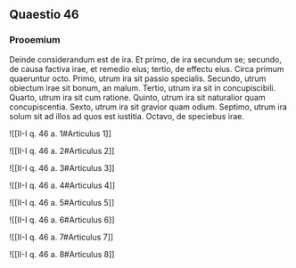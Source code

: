 ## Quaestio 46

### Prooemium

Deinde considerandum est de ira. Et primo, de ira secundum se; secundo, de causa factiva irae, et remedio eius; tertio, de effectu eius. Circa primum quaeruntur octo. Primo, utrum ira sit passio specialis. Secundo, utrum obiectum irae sit bonum, an malum. Tertio, utrum ira sit in concupiscibili. Quarto, utrum ira sit cum ratione. Quinto, utrum ira sit naturalior quam concupiscentia. Sexto, utrum ira sit gravior quam odium. Septimo, utrum ira solum sit ad illos ad quos est iustitia. Octavo, de speciebus irae.

![[II-I q. 46 a. 1#Articulus 1]]

![[II-I q. 46 a. 2#Articulus 2]]

![[II-I q. 46 a. 3#Articulus 3]]

![[II-I q. 46 a. 4#Articulus 4]]

![[II-I q. 46 a. 5#Articulus 5]]

![[II-I q. 46 a. 6#Articulus 6]]

![[II-I q. 46 a. 7#Articulus 7]]

![[II-I q. 46 a. 8#Articulus 8]]

